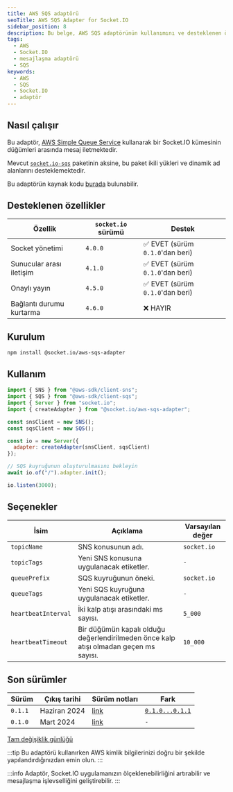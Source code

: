 ```yaml
---
title: AWS SQS adaptörü
seoTitle: AWS SQS Adapter for Socket.IO
sidebar_position: 8
description: Bu belge, AWS SQS adaptörünün kullanımını ve desteklenen özelliklerini açıklamaktadır. Socket.IO projelerinde nasıl entegre edileceğine dair bilgiler sunar.
tags: 
  - AWS
  - Socket.IO
  - mesajlaşma adaptörü
  - SQS
keywords: 
  - AWS
  - SQS
  - Socket.IO
  - adaptör
---
```

## Nasıl çalışır

Bu adaptör, [AWS Simple Queue Service](https://aws.amazon.com/sqs/) kullanarak bir Socket.IO kümesinin düğümleri arasında mesaj iletmektedir.

Mevcut [`socket.io-sqs`](https://github.com/thinkalpha/socket.io-sqs) paketinin aksine, bu paket ikili yükleri ve dinamik ad alanlarını desteklemektedir.

Bu adaptörün kaynak kodu [burada](https://github.com/socketio/socket.io-aws-sqs-adapter) bulunabilir.

## Desteklenen özellikler

| Özellik                         | `socket.io` sürümü                  | Destek                                        |
|---------------------------------|-------------------------------------|-----------------------------------------------|
| Socket yönetimi                 | `4.0.0`                             | :white_check_mark: EVET (sürüm `0.1.0`'dan beri) |
| Sunucular arası iletişim        | `4.1.0`                             | :white_check_mark: EVET (sürüm `0.1.0`'dan beri) |
| Onaylı yayın                    | `4.5.0` | :white_check_mark: EVET (sürüm `0.1.0`'dan beri) |
| Bağlantı durumu kurtarma       | `4.6.0` | :x: HAYIR                                     |

## Kurulum

```
npm install @socket.io/aws-sqs-adapter
```

## Kullanım

```js
import { SNS } from "@aws-sdk/client-sns";
import { SQS } from "@aws-sdk/client-sqs";
import { Server } from "socket.io";
import { createAdapter } from "@socket.io/aws-sqs-adapter";

const snsClient = new SNS();
const sqsClient = new SQS();

const io = new Server({
  adapter: createAdapter(snsClient, sqsClient)
});

// SQS kuyruğunun oluşturulmasını bekleyin
await io.of("/").adapter.init();

io.listen(3000);
```

## Seçenekler

| İsim                | Açıklama                                                          | Varsayılan değer |
|---------------------|-------------------------------------------------------------------|------------------|
| `topicName`         | SNS konusunun adı.                                               | `socket.io`      |
| `topicTags`         | Yeni SNS konusuna uygulanacak etiketler.                        | `-`              |
| `queuePrefix`       | SQS kuyruğunun öneki.                                           | `socket.io`      |
| `queueTags`         | Yeni SQS kuyruğuna uygulanacak etiketler.                        | `-`              |
| `heartbeatInterval` | İki kalp atışı arasındaki ms sayısı.                             | `5_000`          |
| `heartbeatTimeout`  | Bir düğümün kapalı olduğu değerlendirilmeden önce kalp atışı olmadan geçen ms sayısı. | `10_000`         |

## Son sürümler

| Sürüm   | Çıkış tarihi   | Sürüm notları                                                                  | Fark                                                                                            |
|---------|----------------|--------------------------------------------------------------------------------|-------------------------------------------------------------------------------------------------|
| `0.1.1` | Haziran 2024   | [link](https://github.com/socketio/socket.io-aws-sqs-adapter/releases/tag/0.1.1) | [`0.1.0...0.1.1`](https://github.com/socketio/socket.io-aws-sqs-adapter/compare/0.1.0...0.1.1) |
| `0.1.0` | Mart 2024      | [link](https://github.com/socketio/socket.io-aws-sqs-adapter/releases/tag/0.1.0) | `-`                                                                                             |

[Tam değişiklik günlüğü](https://github.com/socketio/socket.io-aws-sqs-adapter/blob/main/CHANGELOG.md)

:::tip
Bu adaptörü kullanırken AWS kimlik bilgilerinizi doğru bir şekilde yapılandırdığınızdan emin olun.
:::

:::info
Adaptör, Socket.IO uygulamanızın ölçeklenebilirliğini artırabilir ve mesajlaşma işlevselliğini geliştirebilir.
:::